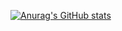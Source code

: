 [![Anurag's GitHub stats](https://github-readme-stats.vercel.app/api?username=sebvu)](https://github.com/anuraghazra/github-readme-stats)
